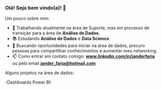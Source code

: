 ### Olá! Seja bem vindo(a)! 👋

Um pouco sobre mim:

- 🔭 Trabalhando atualmente na área de Suporte, mas em processo de transição para a área de <b>Análise de Dados</b>.
- 📚 Estudando <b>Análise de Dados</b> e <b>Data Science</b>.
- 🤔 Buscando oportunidades para iniciar na área de dados, procuro pessoas para compartilhar conhecimentos e aumentar meu networking.
- 📫 Como entrar em contato comigo: <b>www.linkedin.com/in/janderfaria</b> ou pelo email <b>jander_faria@hotmail.com</b>

Alguns projetos na área de dados:

-Dashboards Power BI:




<!--
**janderfaria/janderfaria** is a ✨ _special_ ✨ repository because its `README.md` (this file) appears on your GitHub profile.
-->
